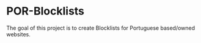 # POR-Blocklists
The goal of this project is to create Blocklists for Portuguese based/owned websites. 
